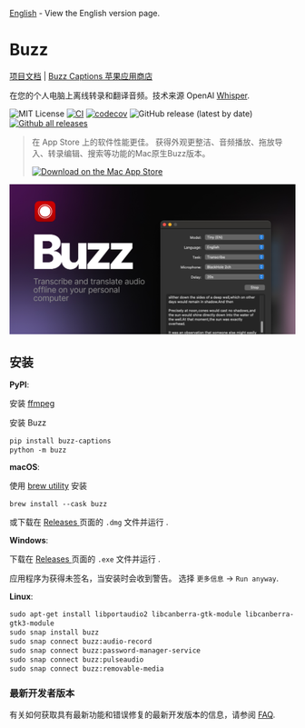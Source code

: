 [English](../README.md) - View the English version page.

# Buzz

[项目文档](https://chidiwilliams.github.io/buzz/) | [Buzz Captions 苹果应用商店](https://apps.apple.com/us/app/buzz-captions/id6446018936?mt=12&itsct=apps_box_badge&itscg=30200)

在您的个人电脑上离线转录和翻译音频。技术来源 OpenAI [Whisper](https://github.com/openai/whisper).

![MIT License](https://img.shields.io/badge/license-MIT-green)
[![CI](https://github.com/chidiwilliams/buzz/actions/workflows/ci.yml/badge.svg)](https://github.com/chidiwilliams/buzz/actions/workflows/ci.yml)
[![codecov](https://codecov.io/github/chidiwilliams/buzz/branch/main/graph/badge.svg?token=YJSB8S2VEP)](https://codecov.io/github/chidiwilliams/buzz)
![GitHub release (latest by date)](https://img.shields.io/github/v/release/chidiwilliams/buzz)
[![Github all releases](https://img.shields.io/github/downloads/chidiwilliams/buzz/total.svg)](https://GitHub.com/chidiwilliams/buzz/releases/)

<blockquote>
<p>在 App Store 上的软件性能更佳。 获得外观更整洁、音频播放、拖放导入、转录编辑、搜索等功能的Mac原生Buzz版本。</p>
<a href="https://apps.apple.com/cn/app/buzz-captions/id6446018936?mt=12&amp;itsct=apps_box_badge&amp;itscg=30200"><img src="https://toolbox.marketingtools.apple.com/api/badges/download-on-the-mac-app-store/black/zh-cn?size=250x83" alt="Download on the Mac App Store" /></a>
</blockquote>

![Buzz](../buzz/assets/buzz-banner.jpg)

## 安装

**PyPI**:

安装 [ffmpeg](https://www.ffmpeg.org/download.html)

安装 Buzz

```shell
pip install buzz-captions
python -m buzz
```

**macOS**:

使用 [brew utility](https://brew.sh/) 安装

```shell
brew install --cask buzz
```

或下载在 [Releases ](https://github.com/chidiwilliams/buzz/releases/latest) 页面的 `.dmg` 文件并运行 .

**Windows**:

下载在 [Releases ](https://github.com/chidiwilliams/buzz/releases/latest) 页面的 `.exe` 文件并运行 .

应用程序为获得未签名，当安装时会收到警告。 选择 `更多信息` -> `Run anyway`.

**Linux**:

```shell
sudo apt-get install libportaudio2 libcanberra-gtk-module libcanberra-gtk3-module
sudo snap install buzz
sudo snap connect buzz:audio-record
sudo snap connect buzz:password-manager-service
sudo snap connect buzz:pulseaudio
sudo snap connect buzz:removable-media
```

### 最新开发者版本

有关如何获取具有最新功能和错误修复的最新开发版本的信息，请参阅 [FAQ](https://chidiwilliams.github.io/buzz/docs/faq#9-where-can-i-get-latest-development-version).
